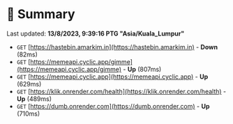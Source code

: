 # 📖 Summary
Last updated: **13/8/2023, 9:39:16 PTG "Asia/Kuala_Lumpur"**

- `GET` [https://hastebin.amarkim.in](https://hastebin.amarkim.in) - **Down** (82ms)
- `GET` [https://memeapi.cyclic.app/gimme](https://memeapi.cyclic.app/gimme) - **Up** (807ms)
- `GET` [https://memeapi.cyclic.app](https://memeapi.cyclic.app) - **Up** (629ms)
- `GET` [https://klik.onrender.com/health](https://klik.onrender.com/health) - **Up** (489ms)
- `GET` [https://dumb.onrender.com](https://dumb.onrender.com) - **Up** (710ms)
